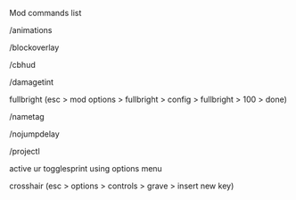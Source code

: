 Mod commands list

/animations

/blockoverlay

/cbhud

/damagetint

fullbright (esc > mod options > fullbright > config > fullbright > 100 > done)

/nametag

/nojumpdelay

/projectl

active ur togglesprint using options menu

crosshair (esc > options > controls > grave > insert new key)
